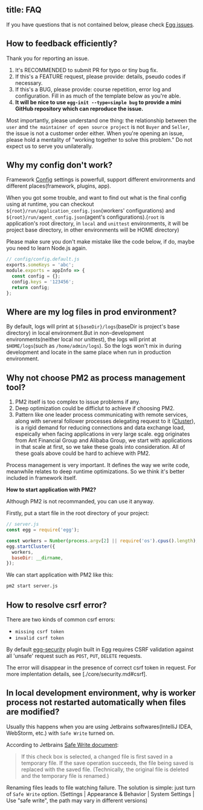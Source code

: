 title: FAQ
---

If you have questions that is not contained below, please check [Egg issues](https://github.com/eggjs/egg/issues).

## How to feedback efficiently?

Thank you for reporting an issue.

1. It's RECOMMENDED to submit PR for typo or tiny bug fix.
2. If this's a FEATURE request, please provide: details, pseudo codes if necessary.
3. If this's a BUG, please provide: course repetition, error log and configuration. Fill in as much of the template below as you're able.
4. **It will be nice to use `egg-init --type=simple bug` to provide a mini GitHub repository which can reproduce the issue.**

Most importantly, please understand one thing: the relationship between the `user` and `the maintainer of open source project` is not `Buyer` and `Seller`, the issue is not a customer order either.
When you're opening an issue, please hold a mentality of "working together to solve this problem." Do not expect us to serve you unilaterally.

## Why my config don't work?

Framework [Config](./basics/config.md) settings is powerfull, support different environments and different places(framework, plugins, app).

When you got some trouble, and want to find out what is the final config using at runtime, you can checkout `${root}/run/application_config.json`(workers' configurations) and `${root}/run/agent_config.json`(agent's configurations).(`root` is application's root directory, in `local` and `unittest` environments, it will be project base directory, in other environments will be HOME directory)

Please make sure you don't make mistake like the code below, if do, maybe you need to learn Node.js again.

```js
// config/config.default.js
exports.someKeys = 'abc';
module.exports = appInfo => {
  const config = {};
  config.keys = '123456';
  return config;
};
```

## Where are my log files in prod environment?

By default, logs will print at `${baseDir}/logs`(baseDir is project's base directory) in local environment.But in non-development environments(neither local nor unittest), the logs will print at `$HOME/logs`(such as `/home/admin/logs`). So the logs won't mix in during development and locate in the same place when run in production environment.

## Why not choose PM2 as process management tool?

1. PM2 itself is too complex to issue problems if any.
2. Deep optimization could be difficlut to achieve if choosing PM2.
3. Pattern like one leader process communicating with remote services, along with serveral follower processes delegating request to it ([Cluster](./core/cluster-and-ipc.md)), is a rigid demand for reducing connections and data exchange load, espeically when facing applications in very large scale. egg originates from Ant Financial Group and Alibaba Group, we start with applications in that scale at first, so we take these goals into consideration. All of these goals above could be hard to achieve with PM2.

Process management is very important. It defines the way we write code, meanwhile relates to deep runtime optimizations. So we think it's better included in framework itself.

**How to start application with PM2?**

Although PM2 is not recommanded, you can use it anyway.

Firstly, put a start file in the root directory of your project:

```js
// server.js
const egg = require('egg');

const workers = Number(process.argv[2] || require('os').cpus().length);
egg.startCluster({
  workers,
  baseDir: __dirname,
});
```

We can start application with PM2 like this:

```bash
pm2 start server.js
```

## How to resolve csrf error?

There are two kinds of common csrf errors:

- `missing csrf token`
- `invalid csrf token`

By default [egg-security](https://github.com/eggjs/egg-security/) plugin built in Egg requires CSRF validation against all 'unsafe' request such as `POST`, `PUT`, `DELETE` requests.

The error will disappear in the presence of correct csrf token in request. For more implentation details, see [./core/security.md#csrf].

## In local development environment, why is worker process not restarted automatically when files are modified?

Usually this happens when you are using Jetbrains softwares(IntelliJ IDEA, WebStorm, etc.) with `Safe Write` turned on.

According to Jetbrains [Safe Write document](https://www.jetbrains.com/help/webstorm/2016.3/system-settings.html):

> If this check box is selected, a changed file is first saved in a temporary file. If the save operation succeeds, the file being saved is replaced with the saved file. (Technically, the original file is deleted and the temporary file is renamed.)

Renaming files leads to file watching failure. The solution is simple: just turn of `Safe Write` option. (Settings | Appearance & Behavior | System Settings | Use "safe write", the path may vary in different versions)
